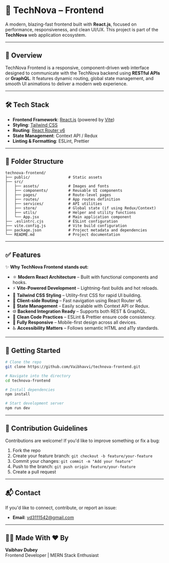 # 🚀 TechNova – Frontend

A modern, blazing-fast frontend built with **React.js**, focused on performance, responsiveness, and clean UI/UX. This project is part of the **TechNova** web application ecosystem.

---

## 📌 Overview

TechNova Frontend is a responsive, component-driven web interface designed to communicate with the TechNova backend using **RESTful APIs** or **GraphQL**. It features dynamic routing, global state management, and smooth UI animations to deliver a modern web experience.

---

## 🛠️ Tech Stack

- **Frontend Framework**: [React.js](https://reactjs.org/) (powered by [Vite](https://vitejs.dev/))
- **Styling**: [Tailwind CSS](https://tailwindcss.com/)
- **Routing**: [React Router v6](https://reactrouter.com/)
- **State Management**: Context API / Redux
- **Linting & Formatting**: ESLint, Prettier

---

## 📁 Folder Structure

```
technova-frontend/
├── public/                 # Static assets
├── src/
│   ├── assets/             # Images and fonts
│   ├── components/         # Reusable UI components
│   ├── pages/              # Route-level pages
│   ├── routes/             # App routes definition
│   ├── services/           # API utilities
│   ├── store/              # Global state (if using Redux/Context)
│   ├── utils/              # Helper and utility functions
│   └── App.jsx             # Main application component
├── .eslintrc.cjs           # ESLint configuration
├── vite.config.js          # Vite build configuration
├── package.json            # Project metadata and dependencies
└── README.md               # Project documentation
```

---

## ✅ Features

✨ **Why TechNova Frontend stands out:**

- ⚛️ **Modern React Architecture** – Built with functional components and hooks.
- ⚡ **Vite-Powered Development** – Lightning-fast builds and hot reloads.
- 🎨 **Tailwind CSS Styling** – Utility-first CSS for rapid UI building.
- 🔁 **Client-side Routing** – Fast navigation using React Router v6.
- 🧠 **State Management** – Easily scalable with Context API or Redux.
- 🌐 **Backend Integration Ready** – Supports both REST & GraphQL.
- 🧹 **Clean Code Practices** – ESLint & Prettier ensure code consistency.
- 📱 **Fully Responsive** – Mobile-first design across all devices.
- ♿ **Accessibility Matters** – Follows semantic HTML and a11y standards.

---

## 🚀 Getting Started

```bash
# Clone the repo
git clone https://github.com/Vaibhavvi/technova-frontend.git

# Navigate into the directory
cd technova-frontend

# Install dependencies
npm install

# Start development server
npm run dev
```

---

## 🙌 Contribution Guidelines

Contributions are welcome! If you'd like to improve something or fix a bug:

1. Fork the repo
2. Create your feature branch: `git checkout -b feature/your-feature`
3. Commit your changes: `git commit -m "Add your feature"`
4. Push to the branch: `git push origin feature/your-feature`
5. Create a pull request

---

## 📬 Contact

If you'd like to connect, contribute, or report an issue:

- **Email**: [vd3111542@gmail.com](mailto:vd3111542@gmail.com)

---

## 👨‍💻 Made With ❤️ By

**Vaibhav Dubey**  
Frontend Developer | MERN Stack Enthusiast
